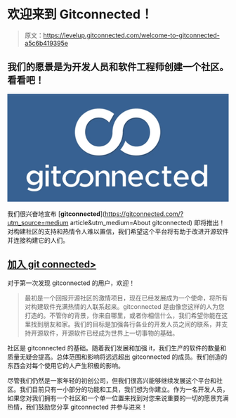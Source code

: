 # 欢迎来到 Gitconnected！

> 原文：<https://levelup.gitconnected.com/welcome-to-gitconnected-a5c6b419395e>

## 我们的愿景是为开发人员和软件工程师创建一个社区。看看吧！

![](img/7413f6585c48cf19ab6b3a0dbdc9672a.png)

我们很兴奋地宣布 [**gitconnected**](https://gitconnected.com/?utm_source=medium article&utm_medium=About gitconnected) 即将推出！对构建社区的支持和热情令人难以置信，我们希望这个平台将有助于改进开源软件并连接构建它的人们。

## [加入 git connected>](https://gitconnected.com)

对于第一次发现 gitconnected 的用户，欢迎！

> 最初是一个回报开源社区的激情项目，现在已经发展成为一个使命，将所有对构建软件充满热情的人联系起来。gitconnected 是由像您这样的人为您打造的。不管你的背景，你来自哪里，或者你相信什么，我们希望你能在这里找到朋友和家。我们的目标是加强各行各业的开发人员之间的联系，并支持开源软件，开源软件已经成为世界上一切事物的基础。

社区是 gitconnected 的基础。随着我们发展和加强 it，我们生产的软件的数量和质量无疑会提高。总体范围和影响将远远超出 gitconnected 的成员。我们创造的东西会对每个使用它的人产生积极的影响。

尽管我们仍然是一家年轻的初创公司，但我们很高兴能够继续发展这个平台和社区。我们目前只有一小部分的功能和工具，我们想为你建立。作为一名开发人员，如果您对我们拥有一个社区和一个单一位置来找到对您来说重要的一切的愿景充满热情，我们鼓励您分享 gitconnected 并参与进来！